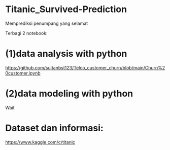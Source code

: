 # Titanic_Survived-Prediction

Memprediksi penumpang yang selamat 

Terbagi 2 notebook:
# (1)data analysis with python

https://github.com/sultanbst123/Telco_customer_churn/blob/main/Churn%20customer.ipynb

# (2)data modeling with python

Wait

# Dataset dan informasi:
https://www.kaggle.com/c/titanic



